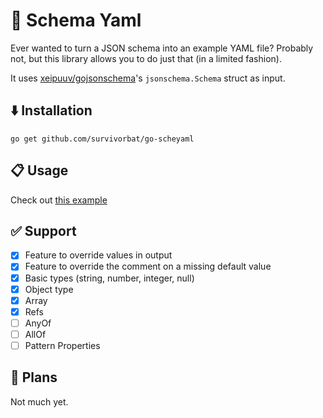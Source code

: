 # 📅 Schema Yaml

Ever wanted to turn a JSON schema into an example YAML file? Probably not, but this library allows you
to do just that (in a limited fashion).

It uses [xeipuuv/gojsonschema](https://github.com/xeipuuv/gojsonschema)'s `jsonschema.Schema` struct as input.

## ⬇️ Installation

`go get github.com/survivorbat/go-scheyaml`

## 📋 Usage

Check out [this example](./examples_test.go)

## ✅ Support

- [x] Feature to override values in output
- [x] Feature to override the comment on a missing default value
- [x] Basic types (string, number, integer, null)
- [x] Object type
- [x] Array
- [x] Refs
- [ ] AnyOf
- [ ] AllOf
- [ ] Pattern Properties

## 🔭 Plans

Not much yet.
